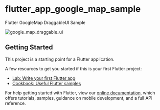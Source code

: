 # flutter_app_google_map_sample

Flutter GoogleMap DraggableUI Sample

![google_map_draggable_ui](https://user-images.githubusercontent.com/43738569/135300368-2f4b4016-5a8f-4edb-bd60-6edbfded9a55.png)

## Getting Started

This project is a starting point for a Flutter application.

A few resources to get you started if this is your first Flutter project:

- [Lab: Write your first Flutter app](https://flutter.dev/docs/get-started/codelab)
- [Cookbook: Useful Flutter samples](https://flutter.dev/docs/cookbook)

For help getting started with Flutter, view our
[online documentation](https://flutter.dev/docs), which offers tutorials,
samples, guidance on mobile development, and a full API reference.
